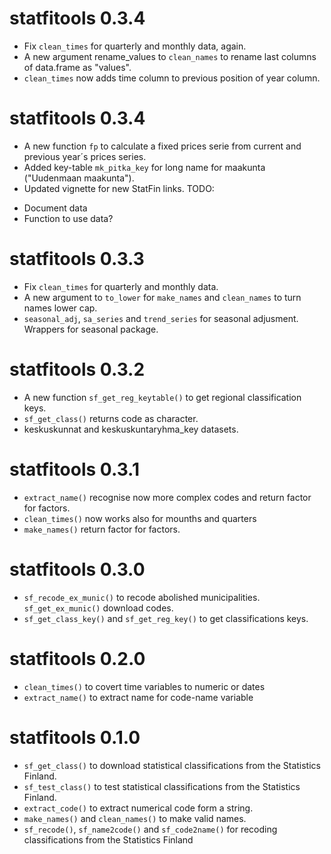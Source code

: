 # statfitools 0.3.4

* Fix `clean_times` for quarterly and monthly data, again.
* A new argument rename_values to `clean_names` to rename last columns of data.frame as "values".
* `clean_times` now adds time column to previous position of year column.

# statfitools 0.3.4

* A new function `fp` to calculate a fixed prices serie from current and 
  previous year´s prices series.
* Added key-table `mk_pitka_key` for long name for maakunta ("Uudenmaan maakunta").
* Updated vignette for new StatFin links.
TODO: 
- Document data
- Function to use data?


# statfitools 0.3.3

* Fix `clean_times` for quarterly and monthly data.
* A new argument to `to_lower` for `make_names` and `clean_names` to turn 
  names lower cap.
* `seasonal_adj`, `sa_series` and `trend_series` for seasonal adjusment. 
   Wrappers for seasonal package.

# statfitools 0.3.2

* A new function `sf_get_reg_keytable()` to get regional classification keys.
* `sf_get_class()` returns code as character.
* keskuskunnat and keskuskuntaryhma_key datasets.

# statfitools 0.3.1

* `extract_name()` recognise now more complex codes and return factor for factors.
* `clean_times()` now works also for mounths and quarters
* `make_names()` return factor for factors.



# statfitools 0.3.0

* `sf_recode_ex_munic()` to recode abolished municipalities. 
  `sf_get_ex_munic()` download codes.
* `sf_get_class_key()` and `sf_get_reg_key()` to get classifications keys.


# statfitools 0.2.0

* `clean_times()` to covert time variables to numeric or dates
* `extract_name()` to extract name for code-name variable

# statfitools 0.1.0

* `sf_get_class()` to download statistical classifications from the Statistics Finland.
* `sf_test_class()` to test statistical classifications from the Statistics Finland.
* `extract_code()` to extract numerical code form a string.
* `make_names()` and `clean_names()` to make valid names.
* `sf_recode()`, `sf_name2code()` and `sf_code2name()` for recoding 
  classifications from the Statistics Finland
